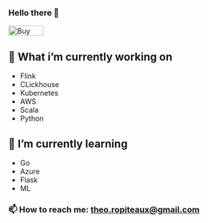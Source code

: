 ### Hello there 👋

<a href="https://www.buymeacoffee.com/tropiteaux" target="_blank"><img src="https://cdn.buymeacoffee.com/buttons/v2/default-orange.png" alt="Buy Me A Coffee" style="height: 20px !important;width: 70px !important;" ></a>

## 🔭 What i’m currently working on
- Flink
- CLickhouse
- Kubernetes
- AWS
- Scala
- Python

## 🌱 I’m currently learning 
- Go
- Azure
- Flask
- ML

### 📫 How to reach me: theo.ropiteaux@gmail.com

